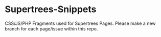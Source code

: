# Supertrees-Snippets
CSS/JS/PHP Fragments used for Supertrees Pages. Please make a new branch for each page/issue within this repo. 
